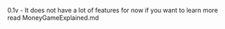 0.1v - It does not have a lot of features for now if you want to learn more read MoneyGameExplained.md
